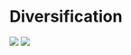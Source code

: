 # Diversification

[![](https://img.shields.io/badge/docs-stable-blue.svg)](https://kopperud.github.io/Diversification.jl/stable)
[![](https://img.shields.io/badge/docs-dev-blue.svg)](https://kopperud.github.io/Diversification.jl/dev)
